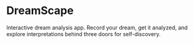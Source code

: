 # DreamScape
Interactive dream analysis app. Record your dream, get it analyzed, and explore interpretations behind three doors for self-discovery.
